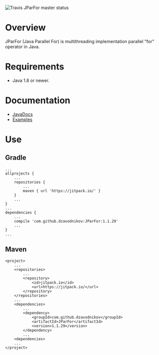 ![Travis JParFor master status](https://travis-ci.org/dzavodnikov/JParFor.svg?branch=master)


Overview
========
JParFor (Java Parallel For) is multithreading implementation parallel "for" operator in Java.


Requirements
============
 * Java 1.8 or newer.


Documentation
=============
 * [JavaDocs](https://dzavodnikov.github.io/JParFor/)
 * [Examples](https://github.com/dzavodnikov/JParFor/tree/examples/)


Use
===
Gradle
------
    ...
	allprojects {
	    ...
		repositories {
			...
			maven { url 'https://jitpack.io/' }
		}
		...
	}
	...
    dependencies {
        ...
        compile 'com.github.dzavodnikov:JParFor:1.1.29'
        ...
    }
    ...

Maven
-----
    <project>
        ...
	    <repositories>
	        ...
		    <repository>
		        <id>jitpack.io</id>
		        <url>https://jitpack.io/</url>
		    </repository>
	    </repositories>
        ...
        <dependencies>
            ...
	        <dependency>
	            <groupId>com.github.dzavodnikov</groupId>
	            <artifactId>JParFor</artifactId>
	            <version>1.1.29</version>
	        </dependency>
	        ...
	    <dependencies>
	    ...
	</project>


